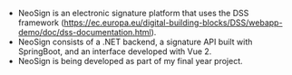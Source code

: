 * NeoSign is an electronic signature platform that uses the DSS framework (https://ec.europa.eu/digital-building-blocks/DSS/webapp-demo/doc/dss-documentation.html).
* NeoSign consists of a .NET backend, a signature API built with SpringBoot, and an interface developed with Vue 2.
* NeoSign is being developed as part of my final year project.

